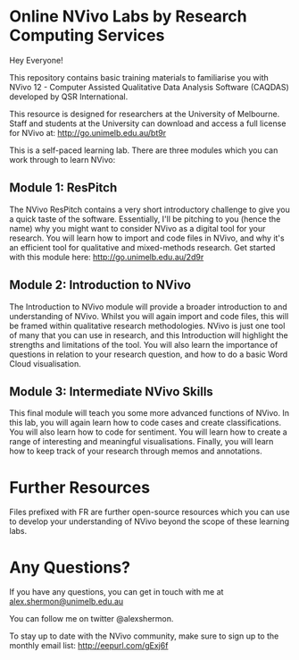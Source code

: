 # Online NVivo Labs by Research Computing Services

Hey Everyone!

This repository contains basic training materials to familiarise you with NVivo 12 - Computer Assisted Qualitative Data Analysis Software (CAQDAS) developed by QSR International. 

This resource is designed for researchers at the University of Melbourne. Staff and students at the University can download and access a full license for NVivo at: http://go.unimelb.edu.au/bt9r

This is a self-paced learning lab. There are three modules which you can work through to learn NVivo:

## Module 1: ResPitch

The NVivo ResPitch contains a very short introductory challenge to give you a quick taste of the software. Essentially, I'll be pitching to you (hence the name) why you might want to consider NVivo as a digital tool for your research. You will learn how to import and code files in NVivo, and why it's an efficient tool for qualitative and mixed-methods research. Get started with this module here: http://go.unimelb.edu.au/2d9r

## Module 2: Introduction to NVivo

The Introduction to NVivo module will provide a broader introduction to and understanding of NVivo. Whilst you will again import and code files, this will be framed within qualitative research methodologies. NVivo is just one tool of many that you can use in research, and this Introduction will highlight the strengths and limitations of the tool. You will also learn the importance of questions in relation to your research question, and how to do a basic Word Cloud visualisation. 

## Module 3: Intermediate NVivo Skills

This final module will teach you some more advanced functions of NVivo. In this lab, you will again learn how to code cases and create classifications. You will also learn how to code for sentiment. You will learn how to create a range of interesting and meaningful visualisations. Finally, you will learn how to keep track of your research through memos and annotations.

# Further Resources

Files prefixed with FR are further open-source resources which you can use to develop your understanding of NVivo beyond the scope of these learning labs.

# Any Questions?

If you have any questions, you can get in touch with me at alex.shermon@unimelb.edu.au

You can follow me on twitter @alexshermon. 

To stay up to date with the NVivo community, make sure to sign up to the monthly email list: http://eepurl.com/gExj6f
